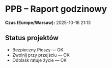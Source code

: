# PPB – Raport godzinowy
**Czas (Europe/Warsaw):** 2025-10-16 21:13

## Status projektów
- Bezpieczny Pieszy — OK
- Zwolnij przy przejściu — OK
- Odblask ratuje życie — OK

